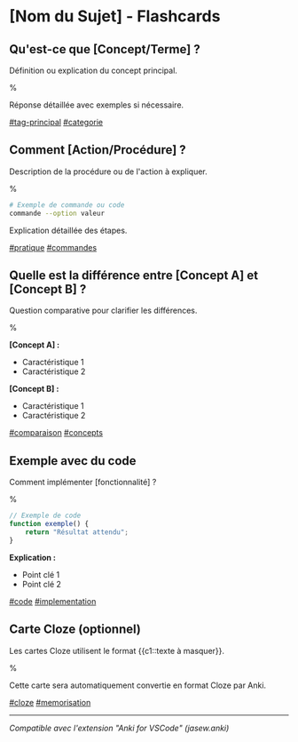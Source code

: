# [Nom du Sujet] - Flashcards

<!-- 
INSTRUCTIONS à exécuter par le LLM :
- Remplacer [Nom du Sujet] par le sujet réel (ex: "Playwright", "ISTQB CTFL", etc.)
- Chaque carte commence par ## (titre H2)
- Utiliser % pour séparer la face avant de la face arrière
- Ajouter des tags avec le format [#tag]() sur une nouvelle ligne
- Maintenir une ligne vide avant et après le %
- Utiliser des blocs de code avec ``` pour le code
- Compatible avec l'extension "Anki for VSCode" (jasew.anki)
-->

## Qu'est-ce que [Concept/Terme] ?

Définition ou explication du concept principal.

%

Réponse détaillée avec exemples si nécessaire.

[#tag-principal]() [#categorie]()

## Comment [Action/Procédure] ?

Description de la procédure ou de l'action à expliquer.

%

```bash
# Exemple de commande ou code
commande --option valeur
```

Explication détaillée des étapes.

[#pratique]() [#commandes]()

## Quelle est la différence entre [Concept A] et [Concept B] ?

Question comparative pour clarifier les différences.

%

**[Concept A] :**
- Caractéristique 1
- Caractéristique 2

**[Concept B] :**
- Caractéristique 1
- Caractéristique 2

[#comparaison]() [#concepts]()

## Exemple avec du code

Comment implémenter [fonctionnalité] ?

%

```javascript
// Exemple de code
function exemple() {
    return "Résultat attendu";
}
```

**Explication :**
- Point clé 1
- Point clé 2

[#code]() [#implementation]()

## Carte Cloze (optionnel)

Les cartes Cloze utilisent le format {{c1::texte à masquer}}.

%

Cette carte sera automatiquement convertie en format Cloze par Anki.

[#cloze]() [#memorisation]()

---

<!-- 
UTILISATION :
1. Ouvrir Anki Desktop
2. Installer l'extension AnkiConnect dans Anki
3. Installer l'extension "Anki for VSCode" dans Cursor/VSCode
4. Utiliser Ctrl+Shift+P > "Anki: Send To Own Deck" pour envoyer les cartes
5. Le nom du deck sera basé sur le titre H1 de ce fichier

RÈGLES DE FORMATAGE :
- ## = Nouvelle carte
- % = Séparateur face avant/arrière
- [#tag]() = Tags (commencer par #)
- ``` = Blocs de code
- Ligne vide avant et après %
- Pas de ## ou % dans le contenu des cartes
-->

*Compatible avec l'extension "Anki for VSCode" (jasew.anki)* 